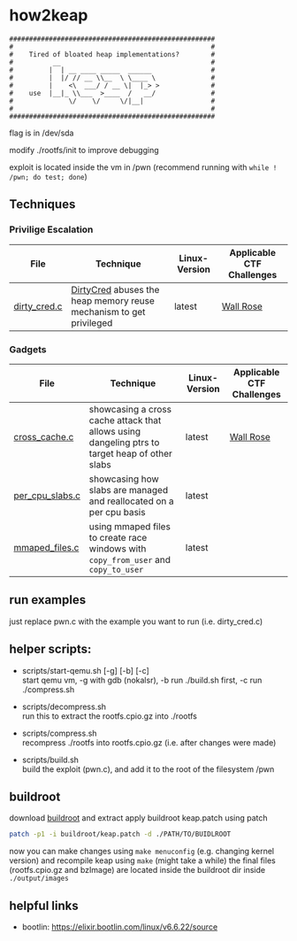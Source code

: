 # how2keap

```
####################################################
#                                                  #
#    Tired of bloated heap implementations?        #
#          __                                      #
#         |  | __ ____ _____  ______               #
#         |  |/ // __ \\__  \ \____ \              #
#         |    <\  ___/ / __ \|  |_> >             #
#    use  |__|_ \\___  >____  /   __/              #
#              \/    \/     \/|__|                 #
#                                                  #
####################################################
```

flag is in /dev/sda

modify ./rootfs/init to improve debugging

exploit is located inside the vm in /pwn (recommend running with `while ! /pwn; do test; done`)

## Techniques

### Privilige Escalation

| File                          | Technique                                                    | Linux-Version | Applicable CTF Challenges                             |
| ----------------------------- | ------------------------------------------------------------ | ------------- | ----------------------------------------------------- |
| [dirty\_cred.c](/dirty_cred.c) | [DirtyCred](https://github.com/Markakd/DirtyCred) abuses the heap memory reuse mechanism to get privileged | latest        | [Wall Rose](https://ctf2023.hitcon.org/dashboard/#15) |

### Gadgets
| File                          | Technique                                                    | Linux-Version | Applicable CTF Challenges                             |
| ----------------------------- | ------------------------------------------------------------ | ------------- | ----------------------------------------------------- |
| [cross\_cache.c](/cross_cache.c) | showcasing a cross cache attack that allows using dangeling ptrs to target heap of other slabs | latest  | [Wall Rose](https://ctf2023.hitcon.org/dashboard/#15)
| [per\_cpu\_slabs.c](/per_cpu_slabs.c) | showcasing how slabs are managed and reallocated on a per cpu basis| latest  | 
| [mmaped\_files.c](/mmaped_files.c) |   using mmaped files to create race windows with `copy_from_user` and `copy_to_user`  | latest |

## run examples
just replace pwn.c with the example you want to run (i.e. dirty\_cred.c)

## helper scripts:

+ scripts/start-qemu.sh [-g] [-b] [-c]   
start qemu vm, -g with gdb (nokalsr), -b run ./build.sh first, -c run ./compress.sh

+ scripts/decompress.sh   
  run this to extract the rootfs.cpio.gz into ./rootfs
 
+ scripts/compress.sh   
  recompress ./rootfs into rootfs.cpio.gz (i.e. after changes were made)

+ scripts/build.sh  
  build the exploit (pwn.c), and add it to the root of the filesystem /pwn

## buildroot
download [buildroot](https://buildroot.org/download.html) and extract
apply buildroot keap.patch using patch

```bash
patch -p1 -i buildroot/keap.patch -d ./PATH/TO/BUIDLROOT
```
now you can make changes using `make menuconfig` (e.g. changing kernel version) and recompile keap using `make` (might take a while)
the final files (rootfs.cpio.gz and bzImage) are located inside the buildroot dir inside `./output/images`

## helpful links
+ bootlin: https://elixir.bootlin.com/linux/v6.6.22/source

